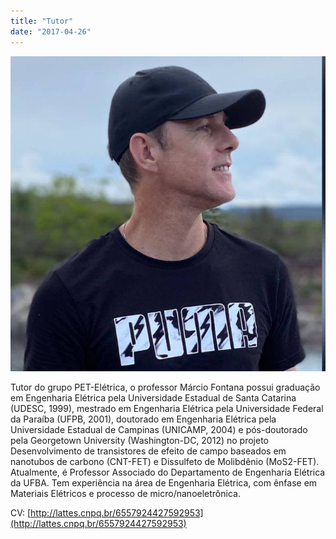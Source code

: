 ```yaml
---
title: "Tutor"
date: "2017-04-26"
---
```


![](images/marcio.jpg)

Tutor do grupo PET-Elétrica, o professor Márcio Fontana possui graduação em Engenharia Elétrica pela Universidade Estadual de Santa Catarina (UDESC, 1999), mestrado em Engenharia Elétrica pela Universidade Federal da Paraíba (UFPB, 2001), doutorado em Engenharia Elétrica pela Universidade Estadual de Campinas (UNICAMP, 2004) e pós-doutorado pela Georgetown University (Washington-DC, 2012) no projeto Desenvolvimento de transistores de efeito de campo baseados em nanotubos de carbono (CNT-FET) e Dissulfeto de Molibdênio (MoS2-FET). Atualmente, é Professor Associado do Departamento de Engenharia Elétrica da UFBA. Tem experiência na área de Engenharia Elétrica, com ênfase em Materiais Elétricos e processo de micro/nanoeletrônica.

CV: [http://lattes.cnpq.br/6557924427592953](http://lattes.cnpq.br/6557924427592953)
